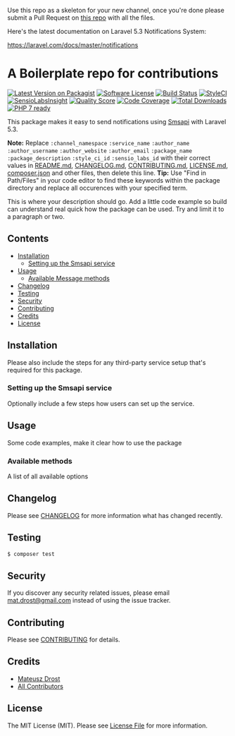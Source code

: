 Use this repo as a skeleton for your new channel, once you're done please submit a Pull Request on [this repo](https://github.com/laravel-notification-channels/new-channels) with all the files.

Here's the latest documentation on Laravel 5.3 Notifications System:

https://laravel.com/docs/master/notifications

# A Boilerplate repo for contributions

[![Latest Version on Packagist](https://img.shields.io/packagist/v/mdrost/laravel-notification-channels-smsapi.svg)](https://packagist.org/packages/mdrost/laravel-notification-channels-smsapi)
[![Software License](https://img.shields.io/badge/license-MIT-brightgreen.svg)](LICENSE.md)
[![Build Status](https://img.shields.io/travis/mdrost/laravel-notification-channels-smsapi/master.svg)](https://travis-ci.org/mdrost/laravel-notification-channels-smsapi)
[![StyleCI](https://styleci.io/repos/87848457/shield)](https://styleci.io/repos/87848457)
[![SensioLabsInsight](https://img.shields.io/sensiolabs/i/:sensio_labs_id.svg)](https://insight.sensiolabs.com/projects/:sensio_labs_id)
[![Quality Score](https://img.shields.io/scrutinizer/g/mdrost/laravel-notification-channels-smsapi.svg)](https://scrutinizer-ci.com/g/mdrost/laravel-notification-channels-smsapi)
[![Code Coverage](https://scrutinizer-ci.com/g/mdrost/laravel-notification-channels-smsapi/badges/coverage.png?b=master)](https://scrutinizer-ci.com/g/mdrost/laravel-notification-channels-smsapi/?branch=master)
[![Total Downloads](https://img.shields.io/packagist/dt/mdrost/laravel-notification-channels-smsapi.svg)](https://packagist.org/packages/mdrost/laravel-notification-channels-smsapi)
[![PHP 7 ready](http://php7ready.timesplinter.ch/mdrost/laravel-notification-channels-smsapi/badge.svg)](https://travis-ci.org/mdrost/laravel-notification-channels-smsapi)

This package makes it easy to send notifications using [Smsapi](https://www.smsapi.pl/) with Laravel 5.3.

**Note:** Replace ```:channel_namespace``` ```:service_name``` ```:author_name``` ```:author_username``` ```:author_website``` ```:author_email``` ```:package_name``` ```:package_description``` ```:style_ci_id``` ```:sensio_labs_id``` with their correct values in [README.md](README.md), [CHANGELOG.md](CHANGELOG.md), [CONTRIBUTING.md](CONTRIBUTING.md), [LICENSE.md](LICENSE.md), [composer.json](composer.json) and other files, then delete this line.
**Tip:** Use "Find in Path/Files" in your code editor to find these keywords within the package directory and replace all occurences with your specified term.

This is where your description should go. Add a little code example so build can understand real quick how the package can be used. Try and limit it to a paragraph or two.



## Contents

- [Installation](#installation)
	- [Setting up the Smsapi service](#setting-up-the-smsapi-service)
- [Usage](#usage)
	- [Available Message methods](#available-message-methods)
- [Changelog](#changelog)
- [Testing](#testing)
- [Security](#security)
- [Contributing](#contributing)
- [Credits](#credits)
- [License](#license)


## Installation

Please also include the steps for any third-party service setup that's required for this package.

### Setting up the Smsapi service

Optionally include a few steps how users can set up the service.

## Usage

Some code examples, make it clear how to use the package

### Available methods

A list of all available options

## Changelog

Please see [CHANGELOG](CHANGELOG.md) for more information what has changed recently.

## Testing

``` bash
$ composer test
```

## Security

If you discover any security related issues, please email mat.drost@gmail.com instead of using the issue tracker.

## Contributing

Please see [CONTRIBUTING](CONTRIBUTING.md) for details.

## Credits

- [Mateusz Drost](https://github.com/mdrost)
- [All Contributors](../../contributors)

## License

The MIT License (MIT). Please see [License File](LICENSE.md) for more information.
